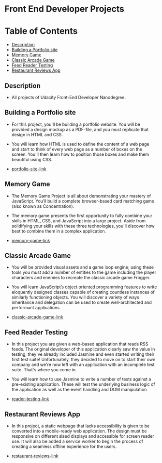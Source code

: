 # Front End Developer Projects

# Table of Contents

-   [Description](#description)
-   [Building a Portfolio site](#building-a-portfolio-site)
-   [Memory Game](#memory-game)
-   [Classic Arcade Game](#classic-arcade-game)
-   [Feed Reader Testing](#feed-reader-testing)
-   [Restaurant Reviews App](#restaurant-reviews-app)

## Description

-   All projects of Udacity Front-End Developer Nanodegree.

## Building a Portfolio site

-   For this project, you'll be building a portfolio website. You will be provided a design mockup as a PDF-file, and you must replicate that design in HTML and CSS.

-   You will learn how HTML is used to define the content of a web page and start to think of every web page as a number of boxes on the screen. You’ll then learn how to position those boxes and make them beautiful using CSS.

-   [portfolio-site-link](https://github.com/Kurosakicoder/ProjectOneFEND)

## Memory Game

-   The Memory Game Project is all about demonstrating your mastery of JavaScript. You’ll build a complete browser-based card matching game (also known as Concentration).

-   The memory game presents the first opportunity to fully combine your skills in HTML, CSS, and JavaScript into a large project. Aside from solidifying your skills with these three technologies, you'll discover how best to combine them in a complex application.

-   [memory-game-link](https://github.com/Kurosakicoder/MemoryGameFEND)

## Classic Arcade Game

-   You will be provided visual assets and a game loop engine; using these tools you must add a number of entities to the game including the player characters and enemies to recreate the classic arcade game Frogger.

-   You will learn JavaScript’s object oriented programming features to write eloquently designed classes capable of creating countless instances of similarly functioning objects. You will discover a variety of ways inheritance and delegation can be used to create well-architected and performant applications.

-   [classic-arcade-game-link](https://github.com/Kurosakicoder/FENDArcadeGameKuro)

## Feed Reader Testing

-   In this project you are given a web-based application that reads RSS feeds. The original developer of this application clearly saw the value in testing, they've already included Jasmine and even started writing their first test suite! Unfortunately, they decided to move on to start their own company and we're now left with an application with an incomplete test suite. That's where you come in.

-   You will learn how to use Jasmine to write a number of tests against a pre-existing application. These will test the underlying business logic of the application as well as the event handling and DOM manipulation

-   [reader-testing-link](https://github.com/Kurosakicoder/FENDfeedreaderKuro)

## Restaurant Reviews App

-   In this project, a static webpage that lacks accessibility is given to be converted into a mobile-ready web application. The design  must be responsive on different sized displays and accessible for screen reader use. It will also be added a service worker to begin the process of creating a seamless offline experience for the users.

-   [restaurant-reviews-link](https://github.com/Kurosakicoder/RestaurantReviewsAppStage-1)
